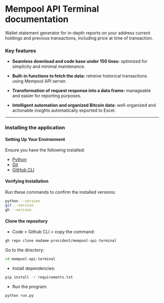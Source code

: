 # Mempool API Terminal documentation
Wallet statement generator for in-depth reports on your address current holdings and previous transactions, including price at time of transaction.

### Key features
- **Seamless download and code base under 150 lines:** optimized for simplicity and minimal maintenance.

- **Built-in functions to fetch the data:** retreive historical transactions using Mempool API server.

- **Transformation of request response into a data frame:** manageable and easier for reporting purposes.

- **Intelligent automation and organized Bitcoin data:** well-organized and actionable insights automatically exported to Excel.

---

### Installing the application

#### Setting Up Your Environment  
Ensure you have the following installed:  
- [Python](https://www.python.org/downloads/)  
- [Git](https://git-scm.com/downloads)  
- [GitHub CLI](https://cli.github.com/)  

#### Verifying Installation  
Run these commands to confirm the installed versions:  
```bash
python --version
git --version
gh --version
```

#### Clone the repository

- Code > Github CLI > copy the command:

```bash
gh repo clone madame-president/mempool-api-terminal
```
Go to the directory:

```bash
cd mempool-api-terminal
```

- Install dependencies:

```bash
pip install -r requirements.txt
```

- Run the program:

```bash
python run.py
```

